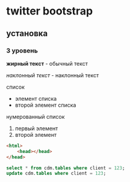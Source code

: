 # twitter bootstrap

## установка

### **3 уровень**

**жирный текст** - обычный текст

*наклонный текст* - наклонный текст

список
* элемент списка
* второй элемент списка

нумерованный список
1. первый элемент
1. второй элемент

```html
<html>
    <head></head>
</head>
```

```sql
select * from cdm.tables where client = 123;
update cdm.tables where client = 123;
```
